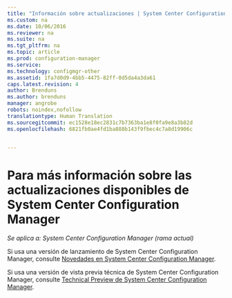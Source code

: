 ```yaml
---
title: "Información sobre actualizaciones | System Center Configuration Manager"
ms.custom: na
ms.date: 10/06/2016
ms.reviewer: na
ms.suite: na
ms.tgt_pltfrm: na
ms.topic: article
ms.prod: configuration-manager
ms.service: 
ms.technology: configmgr-other
ms.assetid: 1fa7d0d9-4bb5-4475-82ff-0d5da4a3da61
caps.latest.revision: 4
author: Brenduns
ms.author: brenduns
manager: angrobe
robots: noindex,nofollow
translationtype: Human Translation
ms.sourcegitcommit: ec1528e18ec2831c7b7363ba1e8f0fa9e8a3b82d
ms.openlocfilehash: 6821fb0ae4fd1ba888b143f9fbec4c7a8d19906c


---
```

# <a name="learn-more-about-available-updates-for-system-center-configuration-manager"></a>Para más información sobre las actualizaciones disponibles de System Center Configuration Manager

*Se aplica a: System Center Configuration Manager (rama actual)*

Si usa una versión de lanzamiento de System Center Configuration Manager, consulte [Novedades en System Center Configuration Manager](http://technet.microsoft.com/library/mt622084.aspx).  

 Si usa una versión de vista previa técnica de System Center Configuration Manager, consulte [Technical Preview de System Center Configuration Manager](http://technet.microsoft.com/library/mt595861.aspx).



<!--HONumber=Nov16_HO1-->


